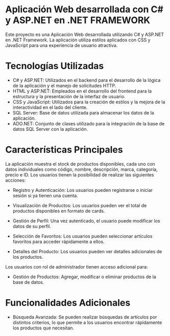 # Aplicación Web desarrollada con C# y ASP.NET en .NET FRAMEWORK
Este proyecto es una Aplicación Web desarrollada utilizando C# y ASP.NET en .NET Framework. La aplicación utiliza estilos aplicados con CSS y JavaScript para una experiencia de usuario atractiva.

# Tecnologías Utilizadas
- C# y ASP.NET: Utilizados en el backend para el desarrollo de la lógica de la aplicación y el manejo de solicitudes HTTP.
- HTML y ASP.NET: Empleados en el desarrollo del frontend para la estructura y la presentación de la interfaz de usuario.
- CSS y JavaScript: Utilizados para la creación de estilos y la mejora de la interactividad en el lado del cliente.
- SQL Server: Base de datos utilizada para almacenar los datos de la aplicación.
- ADO.NET: Conjunto de clases utilizado para la integración de la base de datos SQL Server con la aplicación.

# Características Principales
La aplicación muestra el stock de productos disponibles, cada uno con datos individuales como código, nombre, descripción, marca, categoría, precio e ID. Los usuarios tienen la posibilidad de realizar las siguientes acciones:

- Registro y Autenticación: Los usuarios pueden registrarse o iniciar sesión si ya tienen una cuenta.

- Visualización de Productos: Los usuarios pueden ver el total de productos disponibles en formato de cards.

- Gestión de Perfil: Una vez autenticado, el usuario puede modificar los datos de su perfil.

- Selección de Favoritos: Los usuarios pueden seleccionar artículos favoritos para acceder rápidamente a ellos.

- Detalles del Producto: Los usuarios pueden ver detalles adicionales de los productos.

Los usuarios con rol de administrador tienen acceso adicional para:

- Gestión de Productos: Agregar, modificar o eliminar productos de la base de datos.

# Funcionalidades Adicionales

- Búsqueda Avanzada: Se pueden realizar búsquedas de artículos por distintos criterios, lo que permite a los usuarios encontrar rápidamente los productos que necesitan.
